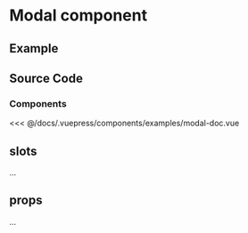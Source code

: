 # Modal component

## Example

## Source Code

### Components
<SourceCode>
<<< @/docs/.vuepress/components/examples/modal-doc.vue
</SourceCode>


## slots

...

## props

...
